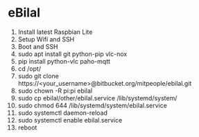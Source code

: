 # eBilal

1. Install latest Raspbian Lite
2. Setup Wifi and SSH
3. Boot and SSH
4. sudo apt install git python-pip vlc-nox
5. pip install python-vlc paho-mqtt
6. cd /opt/
7. sudo git clone https://<your_username>@bitbucket.org/mitpeople/ebilal.git
8. sudo chown -R pi:pi ebilal
9. sudo cp ebilal/other/ebilal.service /lib/systemd/system/
10. sudo chmod 644 /lib/systemd/system/ebilal.service
11. sudo systemctl daemon-reload
12. sudo systemctl enable ebilal.service
13. reboot



